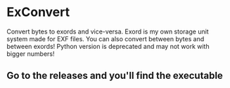 # ExConvert
Convert bytes to exords and vice-versa. Exord is my own storage unit system made for EXF files. You can also convert between bytes and between exords! Python version is deprecated and may not work with bigger numbers!

## **Go to the releases and you'll find the executable**
